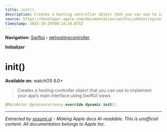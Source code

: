 ```yaml
---
title: init()
description: Creates a hosting controller object that you can use to implement your app’s main interface using SwiftUI views
source: https://developer.apple.com/documentation/swiftui/wkhostingcontroller/init()
timestamp: 2025-10-29T00:14:30.075Z
---
```


**Navigation:** [Swiftui](/documentation/swiftui) › [wkhostingcontroller](/documentation/swiftui/wkhostingcontroller)

**Initializer**

# init()

**Available on:** watchOS 6.0+

> Creates a hosting controller object that you can use to implement your app’s main interface using SwiftUI views

```swift
@MainActor @preconcurrency override dynamic init()
```

---

*Extracted by [sosumi.ai](https://sosumi.ai) - Making Apple docs AI-readable.*
*This is unofficial content. All documentation belongs to Apple Inc.*
